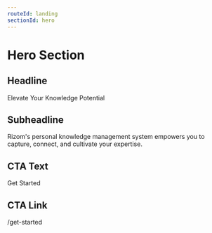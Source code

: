 ```yaml
---
routeId: landing
sectionId: hero
---
```

# Hero Section

## Headline

Elevate Your Knowledge Potential

## Subheadline

Rizom's personal knowledge management system empowers you to capture, connect, and cultivate your expertise.

## CTA Text

Get Started

## CTA Link

/get-started
